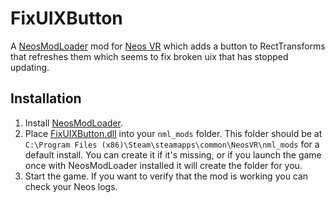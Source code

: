 # FixUIXButton

A [NeosModLoader](https://github.com/zkxs/NeosModLoader) mod for [Neos VR](https://neos.com/) which adds a button to RectTransforms that refreshes them which seems to fix broken uix that has stopped updating.

## Installation
1. Install [NeosModLoader](https://github.com/zkxs/NeosModLoader).
1. Place [FixUIXButton.dll](https://github.com/art0007i/FixUIXButton/releases/latest/download/FixUIXButton.dll) into your `nml_mods` folder. This folder should be at `C:\Program Files (x86)\Steam\steamapps\common\NeosVR\nml_mods` for a default install. You can create it if it's missing, or if you launch the game once with NeosModLoader installed it will create the folder for you.
1. Start the game. If you want to verify that the mod is working you can check your Neos logs.
